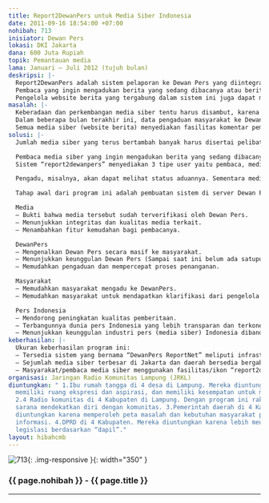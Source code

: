 ```yaml
---
title: Report2DewanPers untuk Media Siber Indonesia
date: 2011-09-16 18:54:00 +07:00
nohibah: 713
inisiator: Dewan Pers
lokasi: DKI Jakarta
dana: 600 Juta Rupiah
topik: Pemantauan media
lama: Januari – Juli 2012 (tujuh bulan)
deskripsi: |-
  Report2DewanPers adalah sistem pelaporan ke Dewan Pers yang diintegrasikanke seluruh media siber (website berita) di Indonesia, baik nasional maupun lokal. Dengan sistem ini, maka dalam setiap halaman berita website berita akan terdapat tombol “Lapor ke Dewan Pers” (report2dewanpers). Mirip seperti tombol Facebook atau Twitter yang tersebar di berbagai macam website.
  Pembaca yang ingin mengadukan berita yang sedang dibacanya atau berita lainnya tinggal mengklik tombol itu untuk kemudian mengisi formulir pengaduan. Setelah pengaduan mengirimkan pengaduan, admin Dewan Pers dapat melihat pengaduan tersebut secara langsung untuk segera direspon.
  Pengelola website berita yang tergabung dalam sistem ini juga dapat melihat daftar aduan terhadap mereka, statistik aduan serta mengirim klarifikasi ke pengadu dan Dewan Pers atas setiap aduan terhadap mereka. Sedangkan pengadu dapat mengecek proses penanganan pengaduannya.
masalah: |-
  Keberadaan dan perkembangan media siber tentu harus disambut, karena memberikan dampak positip bagi demokratisasi, kebebasan informasi, dan perwujudan ruang publik yang lebih terbuka. Namun, perkembangan itu memerlukan antisipasi yang segera dan memadahi terkait dengan potensi maupun fakta tentang dampak ikutannya. Kita dihadapkan pada satu kondisi: orientasi mengejar kecepatan dapat menimbulkan masalah keakurasian, keberimbangan, kelengkapan, dan ketentuan etik jurnalistik lainnya.
  Dalam beberapa bulan terakhir ini, data pengaduan masyarakat ke Dewan Pers menunjukkan adanya peningkatan pengaduan terhadap berita media siber.
  Semua media siber (website berita) menyediakan fasilitas komentar pembaca sebagai umpan balik. Pembaca media siber telah banyak yang menggunakan fasilitas itu untuk berkomentar tentang persoalan yang diberitakan hingga kualitas dari berita bersangkutan. Pembaca media siber perlu diarahkan untuk menjadi pemantau media yang kritis dan massif dengam cara menyediakan perangkat/fasilitas yang memudahkan mereka untuk menyampaikan keluhan atau pengaduannya kepada lembaga yang berwenang seperti Dewan Pers.
solusi: |-
  Jumlah media siber yang terus bertambah banyak harus disertai pelibatan publik yang lebih intensif untuk memantaunya. Melalui program Report2DewanPers ini, pembaca media siber akan mudah untuk melaporkan berita yang dinilainya bermasalah ke Dewan Pers.

  Pembaca media siber yang ingin mengadukan berita yang sedang dibacanya atau berita lainnya tinggal mengklik tombol “report2dewanpers” yang tersedia di setiap halaman media siber yang telah terintegrasi dengaan server Dewan Pers.
  Sistem “report2dewanpers” menyediakan 3 tipe user yaitu pembaca, media siber dan admin (Dewan Pers).

  Pengadu, misalnya, akan dapat melihat status aduannya. Sementara media yang tergabung dalam sistem ini akan dapat melihat Script Report2DewanPers, daftar aduan terhadap mereka, statistik aduan terhadap mereka, sekaligus dapat langsung mengirim klarifikasi atas setiap aduan yang diajukan pada mereka. Sedangkan Admin dapat melihat seluruh aduan, respon atas aduan, dan statistik aduan secara keseluruhan.

  Tahap awal dari program ini adalah pembuatan sistem di server Dewan Pers (yang diberi nama DewanPers ReportNet). Kemudian, media siber yang telah dipilih atau diverifikasi oleh Dewan Pers diberikan username dan password untuk login ke sistem tersebut. Mereka diharuskan untuk mengkopi dan memasang script yang disediakan di DewanPers ReportNet ke dalam sistem media (website) mereka. Apabila mereka telah memasangnya, maka akan muncul ikon “report2dewanpers” di setiap halaman berita media mereka.

  Media
  – Bukti bahwa media tersebut sudah terverifikasi oleh Dewan Pers.
  – Menunjukkan integritas dan kualitas media terkait.
  – Menambahkan fitur kemudahan bagi pembacanya.

  DewanPers
  – Mengenalkan Dewan Pers secara masif ke masyarakat.
  – Menunjukkan keunggulan Dewan Pers (Sampai saat ini belum ada satupun lembaga pers di seluruh dunia yang menggunakan sistem seperti ini).
  – Memudahkan pengaduan dan mempercepat proses penanganan.

  Masyarakat
  – Memudahkan masyarakat mengadu ke DewanPers.
  – Memudahkan masyarakat untuk mendapatkan klarifikasi dari pengelola media siber.

  Pers Indonesia
  – Mendorong peningkatan kualitas pemberitaan.
  – Terbangunnya dunia pers Indonesia yang lebih transparan dan terkoneksi.
  – Menunjukkan keunggulan industri pers (media siber) Indonesia dibandingkan negara lain.
keberhasilan: |-
  Ukuran keberhasilan program ini:
  – Tersedia sistem yang bernama “DewanPers ReportNet” meliputi infrastrukturnya dan sumber daya manusia sebagai pengelolanya.
  – Sejumlah media siber terbesar di Jakarta dan daerah bersedia bergabung dengan sistem ini dengan memasang fasilitas/ikon “report2dewanpers” di dalam setiap berita mereka.
  – Masyarakat/pembaca media siber menggunakan fasilitas/ikon “report2dewanpers” untuk memantau media siber dengan mengadukannya ke Dewan Pers. Program ini belum pernah dibicarakan dengan organisasi wartawan (seperti AJI, IJTI, PWI) maupun pengelola media siber yang menjadi konstituen Dewan Pers. Karena itu, lobi untuk kesediaan mereka mendukung program/sistem ini menjadi hal yang sangat kami perhatikan untuk kesuksesan program ini.
organisasi: Jaringan Radio Komunitas Lampung (JRKL)
diuntungkan: " 1.Ibu rumah tangga di 4 desa di Lampung. Mereka diuntungkan karena
  memiliki ruang ekspresi dan aspirasi, dan memiliki kesempatan untuk memecahkan masalahnya.
  2.4 Radio komunitas di 4 Kabupaten di Lampung. Dengan program ini rakom memiliki
  sarana mendekatkan diri dengan komunitas. 3.Pemerintah daerah di 4 Kabupaten. Mereka
  diuntungkan karena memperoleh peta masalah dan kebutuhan masyarakat perdesaan terhadap
  informasi. 4.DPRD di 4 Kabupaten. Mereka diuntungkan karena lebih meudahkan proses
  legislasi berdasarkan “dapil”."
layout: hibahcmb
---
```


![713](/static/img/hibahcmb/713.png){: .img-responsive }{: width="350" }

### {{ page.nohibah }} - {{ page.title }}

---
